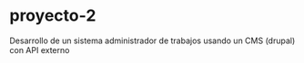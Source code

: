 # proyecto-2
Desarrollo de un sistema administrador de trabajos usando un CMS (drupal) con API externo
